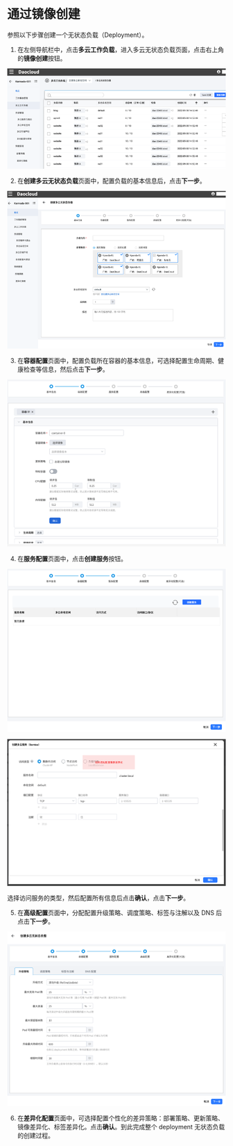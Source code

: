 # 通过镜像创建

参照以下步骤创建一个无状态负载（Deployment）。

1. 在左侧导航栏中，点击**多云工作负载**，进入多云无状态负载页面，点击右上角的**镜像创建**按钮。

  ![image](../images/deployment01.png)

2. 在**创建多云无状态负载**页面中，配置负载的基本信息后，点击**下一步**。

  ![image](../images/deployment02.png)

3. 在**容器配置**页面中，配置负载所在容器的基本信息，可选择配置生命周期、健康检查等信息，然后点击**下一步**。

  ![image](../images/deployment03.png)

4. 在**服务配置**页面中，点击**创建服务**按钮。

  ![image](../images/deployment04.png)

  ![image](../images/deployment05.png)

  选择访问服务的类型，然后配置所有信息后点击**确认**，点击**下一步**。

5. 在**高级配置**页面中，分配配置升级策略、调度策略、标签与注解以及 DNS 后点击**下一步**。

  ![image](../images/deployment06.png)

6. 在**差异化配置**页面中，可选择配置个性化的差异策略：部署策略、更新策略、镜像差异化、标签差异化。点击**确认**。到此完成整个 deployment 无状态负载的创建过程。
